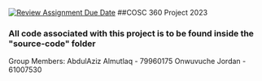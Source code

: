 [![Review Assignment Due Date](https://classroom.github.com/assets/deadline-readme-button-24ddc0f5d75046c5622901739e7c5dd533143b0c8e959d652212380cedb1ea36.svg)](https://classroom.github.com/a/enf2qyfT)
##COSC 360 Project 2023

### All code associated with this project is to be found inside the "source-code" folder

Group Members:
AbdulAziz Almutlaq - 79960175
Onwuvuche Jordan - 61007530